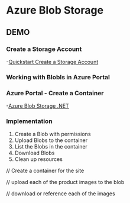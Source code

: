 # Azure Blob Storage

## DEMO

### Create a Storage Account

-[Quickstart Create a Storage Account](https://docs.microsoft.com/en-us/azure/storage/blobs/storage-quickstart-blobs-portal)

### Working with Blobls in Azure Portal

### Azure Portal - Create a Container

-[Azure Blob Storage .NET](https://docs.microsoft.com/en-us/azure/storage/blobs/storage-quickstart-blobs-dotnet?tabs=windows)

### Implementation

1. Create a Blob with permissions
2. Upload Blobs to the container
3. List the Blobs in the container
4. Download Blobs
5. Clean up resources



// Create a container for the site

// upload each of the product images to the blob

// download or reference each of the images